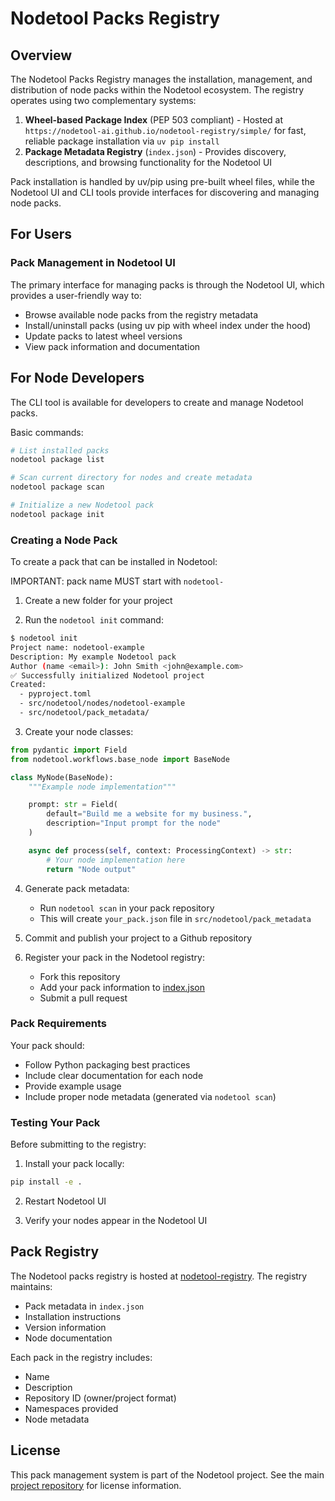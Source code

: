 # Nodetool Packs Registry

## Overview

The Nodetool Packs Registry manages the installation, management, and distribution of node packs within the Nodetool ecosystem. The registry operates using two complementary systems:

1. **Wheel-based Package Index** (PEP 503 compliant) - Hosted at `https://nodetool-ai.github.io/nodetool-registry/simple/` for fast, reliable package installation via `uv pip install`
2. **Package Metadata Registry** (`index.json`) - Provides discovery, descriptions, and browsing functionality for the Nodetool UI

Pack installation is handled by uv/pip using pre-built wheel files, while the Nodetool UI and CLI tools provide interfaces for discovering and managing node packs.

## For Users

### Pack Management in Nodetool UI

The primary interface for managing packs is through the Nodetool UI, which provides a user-friendly way to:

- Browse available node packs from the registry metadata
- Install/uninstall packs (using uv pip with wheel index under the hood)
- Update packs to latest wheel versions
- View pack information and documentation

## For Node Developers

The CLI tool is available for developers to create and manage Nodetool packs.

Basic commands:

```bash
# List installed packs
nodetool package list

# Scan current directory for nodes and create metadata
nodetool package scan

# Initialize a new Nodetool pack
nodetool package init
```

### Creating a Node Pack

To create a pack that can be installed in Nodetool:

IMPORTANT: pack name MUST start with `nodetool-`

1. Create a new folder for your project

2. Run the `nodetool init` command:

```bash
$ nodetool init
Project name: nodetool-example
Description: My example Nodetool pack
Author (name <email>): John Smith <john@example.com>
✅ Successfully initialized Nodetool project
Created:
  - pyproject.toml
  - src/nodetool/nodes/nodetool-example
  - src/nodetool/pack_metadata/
```

3. Create your node classes:

```python
from pydantic import Field
from nodetool.workflows.base_node import BaseNode

class MyNode(BaseNode):
    """Example node implementation"""

    prompt: str = Field(
        default="Build me a website for my business.",
        description="Input prompt for the node"
    )

    async def process(self, context: ProcessingContext) -> str:
        # Your node implementation here
        return "Node output"
```

4. Generate pack metadata:

   - Run `nodetool scan` in your pack repository
   - This will create `your_pack.json` file in `src/nodetool/pack_metadata`

5. Commit and publish your project to a Github repository

6. Register your pack in the Nodetool registry:
   - Fork this repository
   - Add your pack information to [index.json](index.json)
   - Submit a pull request

### Pack Requirements

Your pack should:

- Follow Python packaging best practices
- Include clear documentation for each node
- Provide example usage
- Include proper node metadata (generated via `nodetool scan`)

### Testing Your Pack

Before submitting to the registry:

1. Install your pack locally:

```bash
pip install -e .
```

2. Restart Nodetool UI

3. Verify your nodes appear in the Nodetool UI

## Pack Registry

The Nodetool packs registry is hosted at [nodetool-registry](https://github.com/nodetool-ai/nodetool-registry). The registry maintains:

- Pack metadata in `index.json`
- Installation instructions
- Version information
- Node documentation

Each pack in the registry includes:

- Name
- Description
- Repository ID (owner/project format)
- Namespaces provided
- Node metadata

## License

This pack management system is part of the Nodetool project. See the main [project repository](https://github.com/nodetool-ai/nodetool) for license information.
